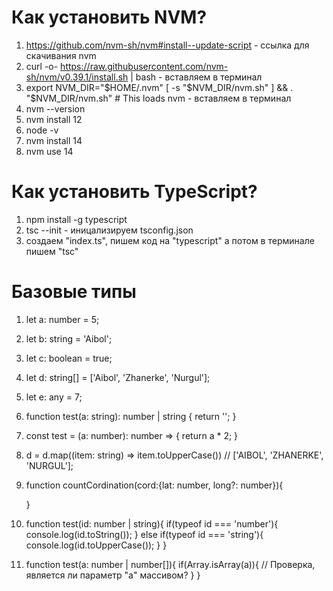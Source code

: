 # Как установить NVM?
1) https://github.com/nvm-sh/nvm#install--update-script     -      ссылка для скачивания nvm
2) curl -o- https://raw.githubusercontent.com/nvm-sh/nvm/v0.39.1/install.sh | bash     -     вставляем в терминал
3) export NVM_DIR="$HOME/.nvm"
[ -s "$NVM_DIR/nvm.sh" ] && \. "$NVM_DIR/nvm.sh"  # This loads nvm          -       вставляем в терминал
4) nvm --version
5) nvm install 12
6) node -v
7) nvm install 14
8) nvm use 14

# Как установить TypeScript?
1) npm install -g typescript
2) tsc --init      -      иницализируем tsconfig.json
3) создаем "index.ts", пишем код на "typescript" а потом в терминале пишем "tsc"

# Базовые типы
1) let a: number = 5;
2) let b: string = 'Aibol';
3) let c: boolean = true;
4) let d: string[] = ['Aibol', 'Zhanerke', 'Nurgul'];
5) let e: any = 7;

6) function test(a: string): number | string {
     return '';
   }
   
7) const test = (a: number): number => {
     return a * 2;
   }
   
8) d = d.map((item: string) => item.toUpperCase())     // ['AIBOL', 'ZHANERKE', 'NURGUL'];

9) function countCordination(cord:{lat: number, long?: number}){
   
   }
   
10) function test(id: number | string){
      if(typeof id === 'number'){
        console.log(id.toString());
      }
      else if(typeof id === 'string'){
        console.log(id.toUpperCase());
      }
    }
    
11) function test(a: number | number[]){
      if(Array.isArray(a)){
      // Проверка, является ли параметр "a" массивом?
      }
    }
    
    
   
   
